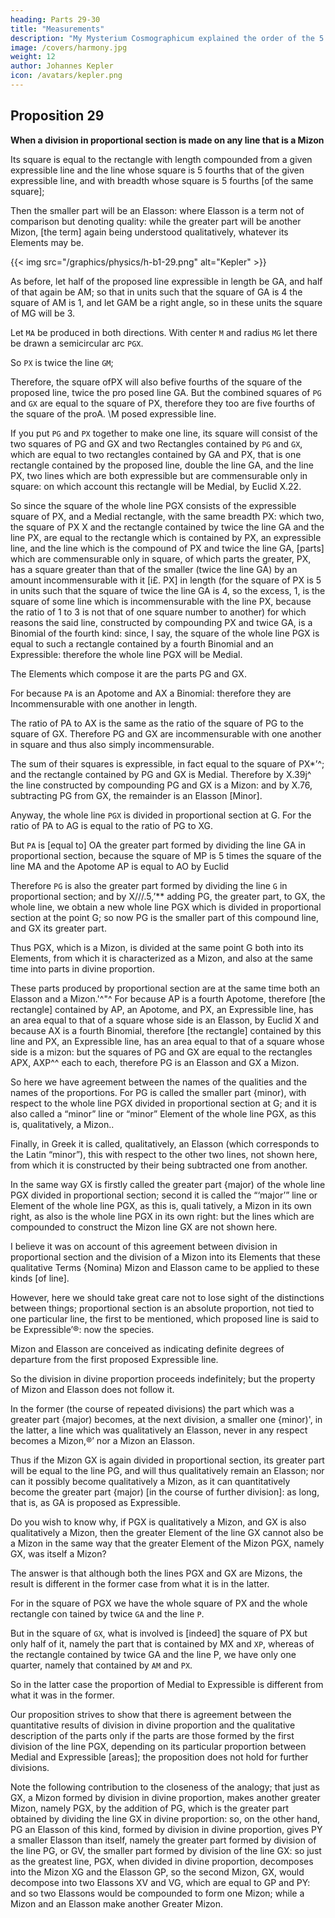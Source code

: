```yaml
---
heading: Parts 29-30
title: "Measurements"
description: "My Mysterium Cosmographicum explained the order of the 5 solids in the world"
image: /covers/harmony.jpg
weight: 12
author: Johannes Kepler
icon: /avatars/kepler.png
---
```



## Proposition 29 

**When a division in proportional section is made on any line that is a Mizon**

Its square is equal to the rectangle with length compounded from a given expressible line and the line whose square is 5 fourths that of the given expressible line, and with breadth whose square is 5 fourths [of the same square];


Then the smaller part will be an Elasson: where Elasson is a term not of comparison but denoting quality: while the greater part will be another Mizon, [the term] again being understood qualitatively, whatever its Elements may be.

{{< img src="/graphics/physics/h-b1-29.png" alt="Kepler" >}}

As before, let half of the proposed line expressible in length be GA, and half of that again be AM; so that in units such that the square of GA is 4 the square of AM is 1, and let GAM be a right angle, so in these units the square of MG will be 3. 

Let `MA` be produced in both directions. With center `M` and radius `MG` let there be drawn a semicircular arc `PGX`. 

So `PX` is twice the line `GM`; 

Therefore, the square ofPX will also befive fourths of the square of the proposed line, twice the pro­
posed line GA. But the combined squares of `PG` and `GX` are equal to the square of PX, therefore
they too are five fourths of the square of the proA. \M
posed expressible line. 

If you put `PG` and `PX` together to make one line, its square will consist of the two squares of PG and GX and two Rectangles contained by `PG` and `GX`, which are equal to two rectangles contained by GA and PX, that
is one rectangle contained by the proposed line, double the line GA, and the
line PX, two lines which are both expressible but are commensurable only in
square: on which account this rectangle will be Medial, by Euclid X.22.

So since the square of the whole line PGX consists of the expressible square of PX, and a Medial rectangle, with the same breadth PX: which two, the square of PX X and the rectangle contained by twice the line GA and the line PX, are equal to the rectangle which is contained by PX, an expressible line, and the line which is the compound of PX and twice the line GA, [parts] which are commensurable only in square, of which parts the greater, PX, has a square greater than that of the smaller (twice the line GA) by an amount incommensurable with it [i£. PX] in length (for the square of PX is 5 in units such that the square of twice the line GA is 4, so the excess, 1, is the square of some line which is incommensurable with the line PX, because the ratio of 1 to 3 is not that of one square number to another) for which reasons the said line, constructed by compounding PX and twice GA, is a Binomial of the fourth kind: since, I say, the square of the whole line PGX is equal to such a rectangle contained by a fourth Binomial and an Expressible: therefore the whole line PGX will be Medial. 

The Elements which compose it are the parts PG and GX.

For because `PA` is an Apotome and AX a Binomial: therefore they are Incommensurable with one another in length. 

The ratio of PA to AX is the same as the ratio of the square of PG to the square of GX. Therefore PG and GX are incommensurable with one another in square and thus also simply incommensurable. 

The sum of their squares is expressible, in fact equal to the square of PX*’^; and the rectangle contained by PG and GX is Medial. Therefore by X.39j^ the line constructed by compounding PG and GX is a Mizon: and by X.76, subtracting
PG from GX, the remainder is an Elasson [Minor].

Anyway, the whole line `PGX` is divided in proportional section at G. For the ratio of PA to AG is equal
to the ratio of PG to XG. 

But `PA` is [equal to] OA the greater part formed by dividing the line GA in proportional section, because the square of MP is 5 times the square of the line MA and the Apotome AP is equal to AO by Euclid

Therefore `PG` is also the greater part formed by dividing the line `G` in proportional section; and by X///.5,’** adding PG, the greater part, to GX, the whole line, we obtain a new whole line PGX which is divided in proportional
section at the point G; so now PG is the smaller part of this compound line,
and GX its greater part. 


Thus PGX, which is a Mizon, is divided at the same point G both into its Elements, from which it is characterized as a Mizon, and also at the same time into parts in divine proportion.

These parts produced by proportional section are at the same time both an Elasson and a Mizon.'^"^ For because AP is a fourth Apotome, therefore [the rectangle] contained by AP, an Apotome, and PX, an Expressible line, has
an area equal to that of a square whose side is an Elasson, by Euclid X and because AX is a fourth Binomial, therefore [the rectangle] contained by this line and PX, an Expressible line, has an area equal to that of a square
whose side is a mizon: but the squares of PG and GX are equal to the rectangles
APX, AXP^^ each to each, therefore PG is an Elasson and GX a Mizon.

So here we have agreement between the names of the qualities and the names of the proportions. For PG is called the smaller part {minor), with respect to the whole line PGX divided in proportional section at G; and it is also called a “minor” line or “minor” Element of the whole line PGX, as this is, qualitatively, a Mizon..

Finally, in Greek it is called, qualitatively, an Elasson (which corresponds to the Latin “minor”), this with respect to the other two lines, not shown here, from which it is constructed by their being subtracted one from another.

In the same way GX is firstly called the greater part {major) of the whole line PGX divided in proportional section; second it is called the “‘major’” line or Element of the whole line PGX, as this is, quali­
tatively, a Mizon in its own right, as also is the whole line PGX in its
own right: but the lines which are compounded to construct the Mizon
line GX are not shown here.

I believe it was on account of this agreement between division in proportional section and the division of a Mizon into its Elements that these qualitative Terms {Nomina) Mizon and Elasson came to be
applied to these kinds [of line].

However, here we should take great care not to lose sight of the distinctions between things; proportional section is an absolute proportion, not tied to one particular line, the first to be mentioned, which
proposed line is said to be Expressible’®: now the species. 

Mizon and Elasson are conceived as indicating definite degrees of departure from
the first proposed Expressible line. 

So the division in divine proportion proceeds indefinitely; but the property of Mizon and Elasson does
not follow it.

In the former (the course of repeated divisions) the part which was a greater part {major) becomes, at the next division, a smaller one {minor)', in the latter, a line which was qualitatively an Elasson, never in any respect becomes a Mizon,®’ nor a Mizon an Elasson. 

Thus if the Mizon GX is again divided in proportional section, its greater part will be equal to the line PG, and will thus qualitatively remain an Elasson; nor can it possibly become qualitatively a Mizon, as it can quantitatively become the greater part {major) [in the course of further division]: as long, that is, as GA is proposed as Expressible.


Do you wish to know why, if PGX is qualitatively a Mizon, and GX is also qualitatively a Mizon, then the greater Element of the line GX cannot also be a Mizon in the same way that the greater Element of the Mizon PGX, namely GX, was itself a Mizon? 

The answer is that although both the lines PGX and GX are Mizons, the result is different in the former case from what it is in the latter. 

For in the square of PGX we have the whole square of PX and the whole rectangle con­
tained by twice `GA` and the line `P`. 

But in the square of `GX`, what is involved is [indeed] the square of PX but only half of it, namely the part that is contained by MX and `XP`, whereas of the rectangle contained by twice GA and the line P, we have only one quarter, namely that contained by `AM` and `PX`. 

So in the latter case the proportion of Medial to Expressible is different from what it was in the former. 

Our proposition strives to show that there is agreement between the quantitative results of division in divine proportion and the qualitative description of the parts only if the parts are those formed by the first division of the line PGX, depending on its particular proportion between Medial and Expressible [areas]; the proposition does not hold for further divisions.

Note the following contribution to the closeness of the analogy; that just as GX, a Mizon formed by division in divine proportion, makes another greater Mizon, namely PGX, by the addition of PG, which is the greater part obtained by dividing the line GX in divine proportion: so, on the other hand, PG an Elasson of this kind, formed by division in divine proportion, gives PY a smaller Elasson than itself, namely the greater part formed by division of the line PG, or GV, the smaller part formed by division of the line GX: so just as the greatest line, PGX, when divided in divine proportion, decomposes into the Mizon XG and the Elasson GP, so the second Mizon, GX, would decompose into two Elassons XV and VG, which are equal to GP and PY: and so two Elassons would be compounded to form one Mizon; while a Mizon and an Elasson make another Greater Mizon.
